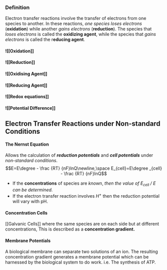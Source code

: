 ### Definition
Electron transfer reactions involve the transfer of electrons from one species to another. In these reactions, *one species loses electrons* (**oxidation**) while another *gains electrons* (**reduction**). The species that *loses electrons* is called the **oxidizing agent**, while the species that *gains electrons* is called the r**educing agent**.

#### ![[Oxidation]]
#### ![[Reduction]]
#### ![[Oxidising Agent]]
#### ![[Reducing Agent]]
#### ![[Redox equations]]
#### ![[Potential Difference]]
## Electron Transfer Reactions under Non-standard Conditions

#### The Nernst Equation
Allows the calculation of ***reduction potentials*** and ***cell potentials*** under *non-standard conditions*.$$E=E\degree - \frac {RT} {nF}lnQ\newline,\space E_{cell}=E\degree _{cell} - \frac {RT} {nF}lnQ$$
- If the **concentrations** of species are *known*, *then the value of $E_{cell}$ / $E$ can be determined.*
- If the electron transfer reaction involves $H^+$ then the reduction potential will vary with pH.

#### Concentration Cells
[[Galvanic Cells]] where the same species are on each side but at different concentrations, This is described as a **concentration gradient.**

#### Membrane Potentials
A biological membrane can separate two solutions of an ion. The resulting concentration gradient generates a membrane potential which can be harnessed by the biological system to do work. i.e. The synthesis of ATP.


